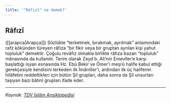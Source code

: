 ```yaml
---
title: '"Râfızî" ne demek?'
---
```


## Râfızî
([[arapca|Arapça]]) Sözlükte “terketmek, bırakmak, ayrılmak” anlamındaki rafz kökünden türeyen râfıza “bir fikir veya bir gruptan ayrılan kişi yahut topluluk” demektir. Çoğulu revâfız olmakla birlikte râfıza bazan “topluluk” mânasında da kullanılır. Terim olarak Zeyd b. Ali’nin Emevîler’e karşı başlattığı isyan esnasında Hz. Ebû Bekir ve Ömer’i meşrû halife kabul ettiği gerekçesiyle kendisini terkeden ilk İmâmîler’i, ardından ilk üç halifenin hilâfetini reddettikleri için bütün Şiî grupları, daha sonra da Şiî unsurları taşıyan bazı bâtınî grupları ifade eder.



---
*Kaynak: [TDV İslâm Ansiklopedisi](https://islamansiklopedisi.org.tr/rafiziler)*
